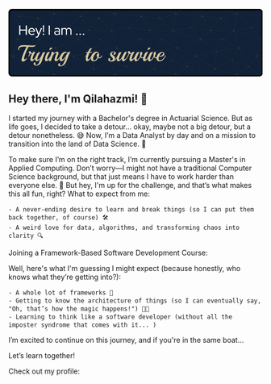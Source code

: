 ![Header](./github-header-image.png)

## Hey there, I'm Qilahazmi! 👋

I started my journey with a Bachelor's degree in Actuarial Science. But as life goes, I decided to take a detour… okay, maybe not a big detour, but a detour nonetheless. 😅 Now, I’m a Data Analyst by day and on a mission to transition into the land of Data Science. 🚀

To make sure I’m on the right track, I’m currently pursuing a Master's in Applied Computing. Don’t worry—I might not have a traditional Computer Science background, but that just means I have to work harder than everyone else. 💪 But hey, I'm up for the challenge, and that’s what makes this all fun, right?
What to expect from me:

    - A never-ending desire to learn and break things (so I can put them back together, of course) 🛠️
    - A weird love for data, algorithms, and transforming chaos into clarity 🔍

Joining a Framework-Based Software Development Course:

Well, here's what I'm guessing I might expect (because honestly, who knows what they’re getting into?):

    - A whole lot of frameworks 🖤
    - Getting to know the architecture of things (so I can eventually say, "Oh, that’s how the magic happens!") 🎩✨
    - Learning to think like a software developer (without all the imposter syndrome that comes with it... )

I’m excited to continue on this journey, and if you're in the same boat...

Let’s learn together!

Check out my profile: 
